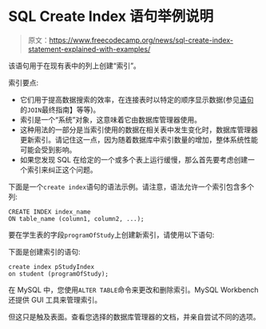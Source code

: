 # SQL Create Index 语句举例说明

> 原文：<https://www.freecodecamp.org/news/sql-create-index-statement-explained-with-examples/>

该语句用于在现有表中的列上创建“索引”。

索引要点:

*   它们用于提高数据搜索的效率，在连接表时以特定的顺序显示数据(参见[语句](https://www.freecodecamp.org/news/the-ultimate-guide-to-sql-join-statements/)的`JOIN`最终指南】等等)。
*   索引是一个“系统”对象，这意味着它由数据库管理器使用。
*   这种用法的一部分是当索引使用的数据在相关表中发生变化时，数据库管理器更新索引。请记住这一点，因为随着数据库中索引数量的增加，整体系统性能可能会受到影响。
*   如果您发现 SQL 在给定的一个或多个表上运行缓慢，那么首先要考虑创建一个索引来纠正这个问题。

下面是一个`create index`语句的语法示例。请注意，语法允许一个索引包含多个列:

```
CREATE INDEX index_name
ON table_name (column1, column2, ...);
```

要在学生表的字段`programOfStudy`上创建新索引，请使用以下语句:

下面是创建索引的语句:

```
create index pStudyIndex
on student (programOfStudy);
```

在 MySQL 中，您使用`ALTER TABLE`命令来更改和删除索引。MySQL Workbench 还提供 GUI 工具来管理索引。

但这只是触及表面。查看您选择的数据库管理器的文档，并亲自尝试不同的选项。